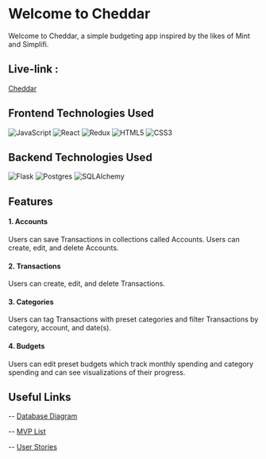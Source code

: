 # Welcome to Cheddar

Welcome to Cheddar, a simple budgeting app inspired by the likes of Mint and Simplifi.

## Live-link :
   [Cheddar](https://cheddar-sp.herokuapp.com/)

## Frontend Technologies Used
![JavaScript](https://img.shields.io/badge/javascript-%23323330.svg?style=for-the-badge&logo=javascript&logoColor=%23F7DF1E)
![React](https://img.shields.io/badge/react-%2320232a.svg?style=for-the-badge&logo=react&logoColor=%2361DAFB)
![Redux](https://img.shields.io/badge/redux-%23593d88.svg?style=for-the-badge&logo=redux&logoColor=white)
![HTML5](https://img.shields.io/badge/html5-%23E34F26.svg?style=for-the-badge&logo=html5&logoColor=white)
![CSS3](https://img.shields.io/badge/css3-%231572B6.svg?style=for-the-badge&logo=css3&logoColor=white)

## Backend Technologies Used
![Flask](https://img.shields.io/badge/flask-%23000.svg?style=for-the-badge&logo=flask&logoColor=white)
![Postgres](https://img.shields.io/badge/postgres-%23316192.svg?style=for-the-badge&logo=postgresql&logoColor=white)
![SQLAlchemy](https://img.shields.io/badge/SA-SQLAlchemy-red)

## Features

#### 1. Accounts
 Users can save Transactions in collections called Accounts. Users can create, edit, and delete Accounts.

#### 2. Transactions
 Users can create, edit, and delete Transactions.

#### 3. Categories
 Users can tag Transactions with preset categories and filter Transactions by category, account, and date(s).

#### 4. Budgets
 Users can edit preset budgets which track monthly spending and category spending and can see visualizations of their progress.

## Useful Links
-- [Database Diagram](https://github.com/andrwtran/cheddar/wiki/Database-Schema)

-- [MVP List](https://github.com/andrwtran/cheddar/wiki/MVP)

-- [User Stories](https://github.com/andrwtran/cheddar/wiki/User-Stories)
